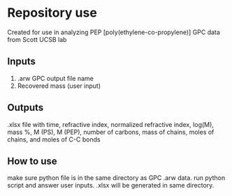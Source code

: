 # Repository use
Created for use in analyzing PEP [poly(ethylene-co-propylene)] GPC data from Scott UCSB lab

## Inputs
1. .arw GPC output file name
2. Recovered mass (user input)

## Outputs
.xlsx file with time, refractive index, normalized refractive index, log(M), mass %, M (PS), M (PEP), number of carbons, mass of chains, moles of chains, and moles of C-C bonds

## How to use
make sure python file is in the same directory as GPC .arw data. run python script and answer user inputs. .xlsx will be generated in same directory.
